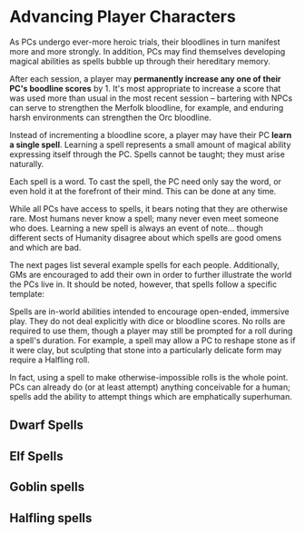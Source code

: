 # Advancing Player Characters

As PCs undergo ever-more heroic trials, their bloodlines in turn manifest more
and more strongly. In addition, PCs may find themselves developing magical
abilities as spells bubble up through their hereditary memory.

After each session, a player may **permanently increase any one of their PC's
boodline scores** by 1. It's most appropriate to increase a score that was
used more than usual in the most recent session – bartering with NPCs can
serve to strengthen the Merfolk bloodline, for example, and enduring harsh
environments can strengthen the Orc bloodline.

Instead of incrementing a bloodline score, a player may have their PC **learn
a single spell**. Learning a spell represents a small amount of magical
ability expressing itself through the PC. Spells cannot be taught; they must
arise naturally.

Each spell is a word. To cast the spell, the PC need only say the word, or
even hold it at the forefront of their mind. This can be done at any time.

While all PCs have access to spells, it bears noting that they are otherwise
rare. Most humans never know a spell; many never even meet someone who does.
Learning a new spell is always an event of note... though different sects of
Humanity disagree about which spells are good omens and which are bad.

The next pages list several example spells for each people.  Additionally, GMs
are encouraged to add their own in order to further illustrate the world the
PCs live in. It should be noted, however, that spells follow a specific
template:

Spells are in-world abilities intended to encourage open-ended, immersive
play. They do not deal explicitly with dice or bloodline scores. No rolls are
required to use them, though a player may still be prompted for a roll during
a spell's duration. For example, a spell may allow a PC to reshape stone as if
it were clay, but sculpting that stone into a particularly delicate form may
require a Halfling roll.

In fact, using a spell to make otherwise-impossible rolls is the whole point.
PCs can already do (or at least attempt) anything conceivable for a human;
spells add the ability to attempt things which are emphatically superhuman.

## Dwarf Spells

## Elf Spells

## Goblin spells

## Halfling spells

